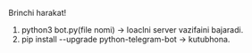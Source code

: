 Brinchi harakat!
1. python3 bot.py(file nomi) -> loaclni server vazifaini bajaradi.
2. pip install --upgrade python-telegram-bot -> kutubhona.
